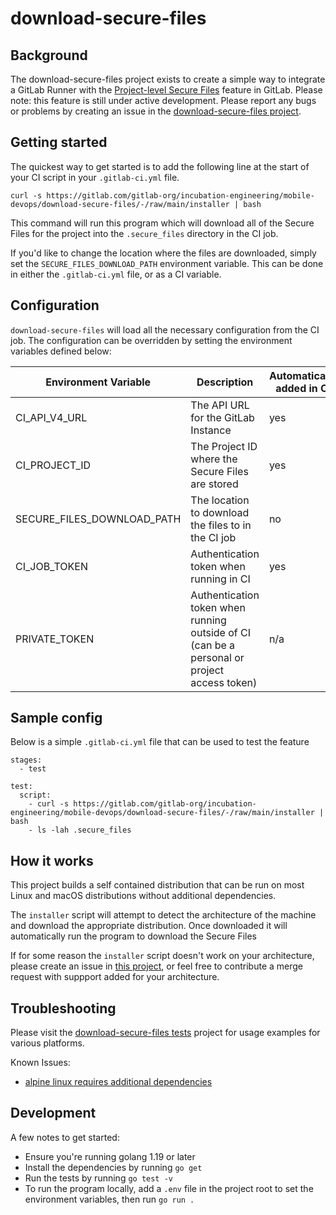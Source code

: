 # download-secure-files


## Background

The download-secure-files project exists to create a simple way to integrate a GitLab Runner with the [Project-level Secure Files](https://docs.gitlab.com/ee/ci/secure_files/) feature in GitLab. Please note: this feature is still under active development. Please report any bugs or problems by creating an issue in the [download-secure-files project](https://gitlab.com/gitlab-org/incubation-engineering/mobile-devops/download-secure-files/-/issues).


## Getting started

The quickest way to get started is to add the following line at the start of your CI script in your `.gitlab-ci.yml` file. 

```
curl -s https://gitlab.com/gitlab-org/incubation-engineering/mobile-devops/download-secure-files/-/raw/main/installer | bash
```

This command will run this program which will download all of the Secure Files for the project into the `.secure_files` directory in the CI job.

If you'd like to change the location where the files are downloaded, simply set the `SECURE_FILES_DOWNLOAD_PATH` environment variable. This can be done in either the `.gitlab-ci.yml` file, or as a CI variable.

## Configuration

`download-secure-files` will load all the necessary configuration from the CI job. The configuration can be overridden by setting the environment variables defined below:

| Environment Variable       | Description                                                                                 | Automatically added in CI | Default Value             |
|----------------------------|---------------------------------------------------------------------------------------------|---------------------------|---------------------------|
| CI_API_V4_URL              | The API URL for the GitLab Instance                                                         | yes                       | https://gitlab.com/api/v4 |
| CI_PROJECT_ID              | The Project ID where the Secure Files are stored                                            | yes                       |                           |
| SECURE_FILES_DOWNLOAD_PATH | The location to download the files to in the CI job                                         | no                        | .secure_files             |
| CI_JOB_TOKEN               | Authentication token when running in CI                                                     | yes                       |                           |
| PRIVATE_TOKEN              | Authentication token when running outside of CI (can be a personal or project access token) | n/a                       |                           |

## Sample config

Below is a simple `.gitlab-ci.yml` file that can be used to test the feature

```
stages:
  - test

test:
  script: 
    - curl -s https://gitlab.com/gitlab-org/incubation-engineering/mobile-devops/download-secure-files/-/raw/main/installer | bash
    - ls -lah .secure_files
```

## How it works

This project builds a self contained distribution that can be run on most Linux and macOS distributions without additional dependencies. 

The `installer` script will attempt to detect the architecture of the machine and download the appropriate distribution. Once downloaded it will automatically run the program to download the Secure Files

If for some reason the `installer` script doesn't work on your architecture, please create an issue in [this project](https://gitlab.com/gitlab-org/incubation-engineering/mobile-devops/download-secure-files/-/issues), or feel free to contribute a merge request with suppport added for your architecture.

## Troubleshooting

Please visit the [download-secure-files tests](https://gitlab.com/gitlab-org/incubation-engineering/mobile-devops/download-secure-files-tests) project for usage examples for various platforms. 

Known Issues:

* [alpine linux requires additional dependencies](https://gitlab.com/gitlab-org/incubation-engineering/mobile-devops/download-secure-files-tests/-/blob/main/.gitlab-ci.yml#L46)

## Development

A few notes to get started:

* Ensure you're running golang 1.19 or later
* Install the dependencies by running `go get`
* Run the tests by running `go test -v`
* To run the program locally, add a `.env` file in the project root to set the environment variables, then run `go run .`
